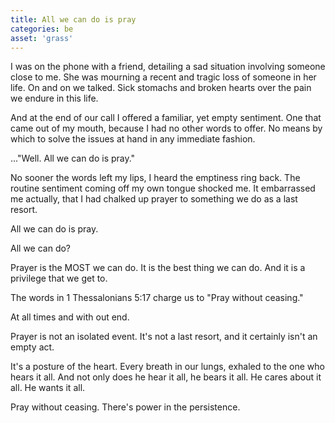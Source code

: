 ```yaml
---
title: All we can do is pray
categories: be
asset: 'grass'
---
```


I was on the phone with a friend, detailing a sad situation involving someone close to me. She was mourning a recent and tragic loss of someone in her life. On and on we talked. Sick stomachs and broken hearts over the pain we endure in this life.

And at the end of our call I offered a familiar, yet empty sentiment. One that came out of my mouth, because I had no other words to offer. No means by which to solve the issues at hand in any immediate fashion.

..."Well. All we can do is pray."

No sooner the words left my lips, I heard the emptiness ring back. The routine sentiment coming off my own tongue shocked me. It embarrassed me actually, that I had chalked up prayer to something we do as a last resort.

All we can do is pray.

All we can do?

Prayer is the MOST we can do. It is the best thing we can do. And it is a privilege that we get to.

The words in 1 Thessalonians 5:17 charge us to "Pray without ceasing."

At all times and with out end.

Prayer is not an isolated event. It's not a last resort, and it certainly isn't an empty act.

It's a posture of the heart. Every breath in our lungs, exhaled to the one who hears it all. And not only does he hear it all, he bears it all. He cares about it all. He wants it all.

Pray without ceasing. There's power in the persistence.

